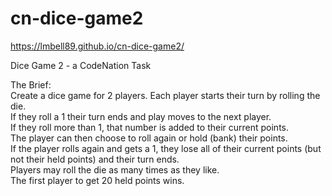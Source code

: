# cn-dice-game2
https://lmbell89.github.io/cn-dice-game2/

Dice Game 2 - a CodeNation Task

The Brief: <br>
Create a dice game for 2 players. Each player starts their turn by rolling the die. <br>
If they roll a 1 their turn ends and play moves to the next player. <br>
If they roll more than 1, that number is added to their current points. <br>
The player can then choose to roll again or hold (bank) their points. <br>
If the player rolls again and gets a 1, they lose all of their current points (but not their held points) and their turn ends. <br>
Players may roll the die as many times as they like. <br>
The first player to get 20 held points wins. <br>
